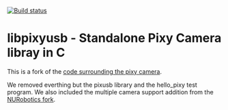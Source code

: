 [![Build status](https://ci.appveyor.com/api/projects/status/ptsh7jmy2dbhthpx?svg=true)](https://ci.appveyor.com/project/lsesterhenn/libpixyusb)

# libpixyusb - Standalone Pixy Camera libray in C

This is a fork of the [code surrounding the pixy camera](https://github.com/charmedlabs/pixy).

We removed everthing but the pixusb library and the hello_pixy test program. We also included the multiple camera support addition from the [NURobotics fork](https://github.com/NURobotics/pixy).



